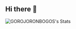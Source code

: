## Hi there 👋

![GOROJORONBOGOS's Stats](https://github-readme-stats.vercel.app/api?username=GOROJORONBOGOS&theme=midnight-purple&show_icons=true&hide_border=true&count_private=true)
